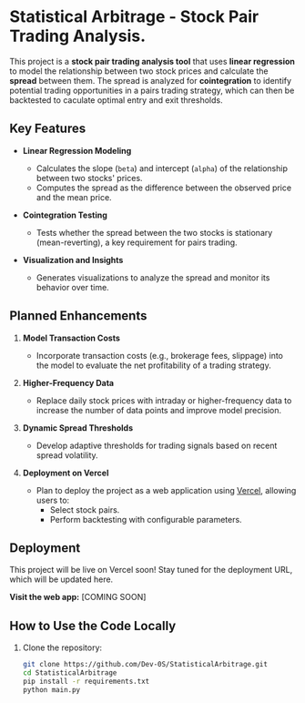 # Statistical Arbitrage - Stock Pair Trading Analysis.

This project is a **stock pair trading analysis tool** that uses **linear regression** to model the relationship between two stock prices and calculate the **spread** between them. The spread is analyzed for **cointegration** to identify potential trading opportunities in a pairs trading strategy, which can then be backtested to caculate optimal entry and exit thresholds.

## Key Features

- **Linear Regression Modeling**  
  - Calculates the slope (`beta`) and intercept (`alpha`) of the relationship between two stocks' prices.
  - Computes the spread as the difference between the observed price and the mean price.

- **Cointegration Testing**  
  - Tests whether the spread between the two stocks is stationary (mean-reverting), a key requirement for pairs trading.

- **Visualization and Insights**  
  - Generates visualizations to analyze the spread and monitor its behavior over time.

## Planned Enhancements

1. **Model Transaction Costs**  
   - Incorporate transaction costs (e.g., brokerage fees, slippage) into the model to evaluate the net profitability of a trading strategy.

2. **Higher-Frequency Data**  
   - Replace daily stock prices with intraday or higher-frequency data to increase the number of data points and improve model precision.

3. **Dynamic Spread Thresholds**  
   - Develop adaptive thresholds for trading signals based on recent spread volatility.

4. **Deployment on Vercel**  
   - Plan to deploy the project as a web application using [Vercel](https://vercel.com), allowing users to:
     - Select stock pairs.
     - Perform backtesting with configurable parameters.

## Deployment

This project will be live on Vercel soon! Stay tuned for the deployment URL, which will be updated here.  

**Visit the web app:** [COMING SOON]

## How to Use the Code Locally

1. Clone the repository:  
   ```bash
   git clone https://github.com/Dev-0S/StatisticalArbitrage.git
   cd StatisticalArbitrage
   pip install -r requirements.txt
   python main.py
   